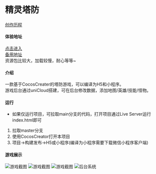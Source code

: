 # 精灵塔防
####
[创作历程](https://juejin.cn/post/7145484360928460813)
#### 体验地址
[点击进入](https://orcs-td.gitee.io/index.html)  
[备用地址](https://static-5afd7a04-9817-4b73-8f96-96fba1ee24c9.bspapp.com/game/)  
资源包比较大，加载较慢，耐心等等~
#### 介绍
一款基于CocosCreater的塔防游戏，可以编译为H5和小程序。    
游戏后台通过uniCloud搭建，可在后台修改数据，添加地图/英雄/技能/怪物。

#### 运行
* 如果仅运行项目，可拉取main分支的代码，打开项目通过Live Server运行index.html即可

1. 拉取master分支
2. 使用CocosCreator打开本项目
3. 项目->构建发布->H5或小程序(编译为小程序需要下载微信小程序客户端)

#### 游戏展示
![游戏截图](https://p3-juejin.byteimg.com/tos-cn-i-k3u1fbpfcp/27b73d28753243cfaa8e281e71dbff50~tplv-k3u1fbpfcp-zoom-in-crop-mark:1512:0:0:0.awebp?)
![游戏截图](https://p5.ssl.qhimg.com/t01693eaa33512a329d.webp)
![游戏截图](https://p9-juejin.byteimg.com/tos-cn-i-k3u1fbpfcp/60b5597284aa43769055b6087f001749~tplv-k3u1fbpfcp-zoom-in-crop-mark:1512:0:0:0.awebp?)
![后台系统](https://p1-juejin.byteimg.com/tos-cn-i-k3u1fbpfcp/6166ea229f87406e9fe646fca0dd55e0~tplv-k3u1fbpfcp-zoom-in-crop-mark:1512:0:0:0.awebp?)




